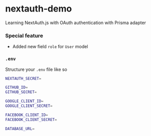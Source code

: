 # nextauth-demo

Learning NextAuth.js with OAuth authentication with Prisma adapter

### Special feature

- Added new field `role` for `User` model

### `.env`

Structure your `.env` file like so

```sh
NEXTAUTH_SECRET=

GITHUB_ID=
GITHUB_SECRET=

GOOGLE_CLIENT_ID=
GOOGLE_CLIENT_SECRET=

FACEBOOK_CLIENT_ID=
FACEBOOK_CLIENT_SECRET=

DATABASE_URL=
```

